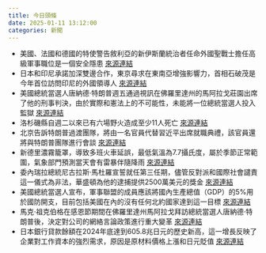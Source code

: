 ```yaml
---
title: 今日頭條
date: 2025-01-11 13:12:00
categories: 新聞            
---
```

- 美國、法國和德國的特使警告敘利亞的新伊斯蘭統治者任命外國聖戰士擔任高級軍事職位是一個安全隱患 [來源連結](https://www.japantimes.co.jp/news/2025/01/11/world/syria-foreign-jihadis-army/)
- 日本和印尼承諾加深雙邊合作，東京尋求在東南亞增強影響力，首相石破茂是今年首位訪問印尼的外國領導人 [來源連結](https://www.japantimes.co.jp/news/2025/01/11/japan/politics/ishiba-japan-indonesia/)
- 美國總統當選人唐納德·特朗普週五通過視訊在佛羅里達州的馬阿拉戈莊園出席了他的刑事判決，由於實際和憲法上的不可能性，未能將一位總統當選人投入監獄 [來源連結](https://www.japantimes.co.jp/news/2025/01/11/world/politics/trump-felon-sentence/)
- 洛杉磯縣自週二以來已有六場野火造成至少11人死亡 [來源連結](https://www.japantimes.co.jp/news/2025/01/11/world/los-angeles-fire-progress/)
- 北京告訴特朗普過渡團隊，將由一名官員代替習近平出席就職典禮，該官員還將與特朗普團隊進行會談 [來源連結](https://www.japantimes.co.jp/news/2025/01/11/asia-pacific/politics/xi-trump-china-official-inauguration/)
- 新德里濃霧籠罩，導致多班火車延誤，最低氣溫為7.7攝氏度，屬於季節正常範圍，氣象部門預測當天會有雷暴伴隨降雨 [來源連結](https://www.thehindu.com/news/cities/Delhi/dense-fog-envelops-new-delhi-several-trains-delayed/article69087756.ece)
- 委內瑞拉總統尼古拉斯·馬杜羅宣誓就任第三任期，儘管反對派和國際社會譴責這一儀式為非法，華盛頓為他的逮捕提供2500萬美元的獎金 [來源連結](https://www.japantimes.co.jp/news/2025/01/11/world/politics/venezuela-maduro-coup-us-bounty/)
- 美國總統當選人宣布，軍事聯盟的成員應該將國內生產總值（GDP）的5%用於國防開支，目前包括美國在內的沒有任何北約國家達到這一目標 [來源連結](https://www.japantimes.co.jp/news/2025/01/11/world/politics/nato-trump-defense-spending-analysis/)
- 馬克·祖克伯格在感恩節期間在佛羅里達州馬阿拉戈拜訪總統當選人唐納德·特朗普後，決定對公司的網絡言論政策進行重大變革 [來源連結](https://www.japantimes.co.jp/news/2025/01/11/world/politics/mark-zuckerberg-donald-trump-meta/)
- 日本銀行貸款餘額在2024年底達到605.8兆日元的歷史新高，這一增長反映了企業對工作資本的強烈需求，原因是原材料價格上漲和日元貶值 [來源連結](https://www.japantimes.co.jp/business/2025/01/11/economy/japan-bank-lending-record-2024/)



